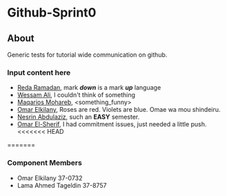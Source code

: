# Github-Sprint0

## About 
Generic tests for tutorial wide communication on github.

  ### Input content here
  - [Reda Ramadan](https://github.com/Logician724), mark **_down_** is a mark **_up_** language 
  - [Wessam Ali](https://github.com/wessam611), I couldn't think of something 
  - [Maqarios Mohareb](https://github.com/Maqarios), <something_funny>
  - [Omar Elkilany](https://github.com/OmarElkilany), Roses are red. Violets are blue. Omae wa mou shindeiru.
  - [Nesrin Abdulaziz](https://github.com/NesrinAbdulaziz), such an **EASY** semester.
  - [Omar El-Sherif](https://github.com/OmarOES), I had commitment issues, just needed a little push.
<<<<<<< HEAD
  
=======

  
  ### Component Members
  - Omar Elkilany 37-0732
  - Lama Ahmed Tageldin 37-8757

